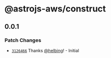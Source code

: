 # @astrojs-aws/construct

## 0.0.1

### Patch Changes

- [`3126466`](https://github.com/helbing/astrojs-aws/commit/312646653b66b57859fa9ac30f6ddcf3e4fe8dd4) Thanks [@helbing](https://github.com/helbing)! - Initial
